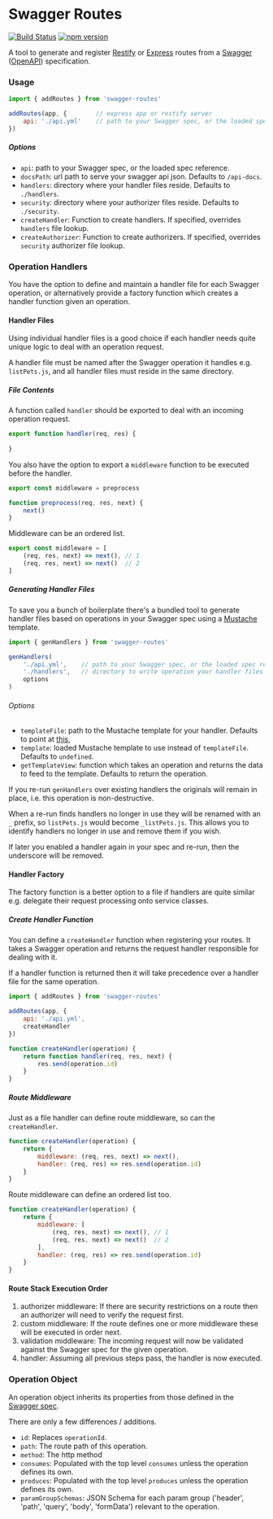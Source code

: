 # Swagger Routes

[![Build Status](https://travis-ci.org/mikestead/swagger-routes.svg?branch=master)](https://travis-ci.org/mikestead/swagger-routes) [![npm version](https://img.shields.io/npm/v/swagger-routes.svg?style=flat-square)](https://www.npmjs.com/package/swagger-routes)

A tool to generate and register [Restify](http://restify.com) or [Express](http://expressjs.com) routes from a 
[Swagger](http://swagger.io) ([OpenAPI](https://openapis.org)) specification.

### Usage

```javascript
import { addRoutes } from 'swagger-routes'

addRoutes(app, {        // express app or restify server
    api: './api.yml'    // path to your Swagger spec, or the loaded spec reference
})
```
##### Options

- `api`: path to your Swagger spec, or the loaded spec reference.
- `docsPath`: url path to serve your swagger api json. Defaults to `/api-docs`.
- `handlers`: directory where your handler files reside. Defaults to `./handlers`.
- `security`: directory where your authorizer files reside. Defaults to `./security`.
- `createHandler`: Function to create handlers. If specified, overrides `handlers` file lookup.
- `createAuthorizer`: Function to create authorizers. If specified, overrides `security` authorizer file lookup.

### Operation Handlers

You have the option to define and maintain a handler file for each Swagger operation, or alternatively
provide a factory function which creates a handler function given an operation.

#### Handler Files

Using individual handler files is a good choice if each handler needs quite unique logic 
to deal with an operation request.

A handler file must be named after the Swagger operation it handles e.g. `listPets.js`, and all 
handler files must reside in the same directory.

##### File Contents

A function called `handler` should be exported to deal with an incoming operation request.

```javascript
export function handler(req, res) {
   
}
```
You also have the option to export a `middleware` function to be executed before the handler.

```javascript
export const middleware = preprocess

function preprocess(req, res, next) {
    next()
}
```
Middleware can be an ordered list.

```javascript
export const middleware = [
    (req, res, next) => next(), // 1
    (req, res, next) => next()  // 2
]
```

##### Generating Handler Files

To save you a bunch of boilerplate there's a bundled tool to generate handler files based on operations in
your Swagger spec using a [Mustache](https://mustache.github.io) template.

```javascript
import { genHandlers } from 'swagger-routes'

genHandlers(
    './api.yml',    // path to your Swagger spec, or the loaded spec reference
    './handlers',   // directory to write operation your handler files
    options
)
```

###### Options

- `templateFile`: path to the Mustache template for your handler. Defaults to point at  [this](https://github.com/mikestead/swagger-routes/blob/master/template/handler.mustache),
- `template`: loaded Mustache template to use instead of `templateFile`. Defaults to `undefined`.
- `getTemplateView`: function which takes an operation and returns the data to feed to the template. Defaults to return the operation.

If you re-run `genHandlers` over existing handlers the originals will remain in place, i.e. this
operation is non-destructive.

When a re-run finds handlers no longer in use they will be renamed with an `_` prefix, so
`listPets.js` would become `_listPets.js`. This allows you to identify handlers no longer in use
and remove them if you wish.

If later you enabled a handler again in your spec and re-run, then the underscore will be removed.

#### Handler Factory

The factory function is a better option to a file if handlers are quite similar e.g. delegate their request
processing onto service classes.

##### Create Handler Function

You can define a `createHandler` function when registering your routes. It takes a Swagger operation and returns the request handler responsible for dealing with it.

If a handler function is returned then it will take precedence over a handler file for the same operation.

```javascript
import { addRoutes } from 'swagger-routes'

addRoutes(app, {
    api: './api.yml',
    createHandler
})

function createHandler(operation) {
    return function handler(req, res, next) {
        res.send(operation.id)
    }
}
```

##### Route Middleware

Just as a file handler can define route middleware, so can the `createHandler`.

```javascript
function createHandler(operation) {
    return {
        middleware: (req, res, next) => next(),
        handler: (req, res) => res.send(operation.id)
    }
}
```

Route middleware can define an ordered list too.

```javascript
function createHandler(operation) {
    return {
        middleware: [
            (req, res, next) => next(), // 1
            (req, res, next) => next()  // 2
        ],
        handler: (req, res) => res.send(operation.id)
    }
}
```
#### Route Stack Execution Order

1. authorizer middleware: If there are security restrictions on a route then an authorizer will need to verify the request first.
2. custom middleware: If the route defines one or more middleware these will be executed in order next.
3. validation middleware: The incoming request will now be validated against the Swagger spec for the given operation.
4. handler: Assuming all previous steps pass, the handler is now executed.

### Operation Object

An operation object inherits its properties from those defined in the [Swagger spec](https://github.com/OAI/OpenAPI-Specification/blob/master/versions/2.0.md#operationObject).

There are only a few differences / additions.

- `id`: Replaces `operationId`.
- `path`: The route path of this operation.
- `method`: The http method
- `consumes`: Populated with the top level `consumes` unless the operation defines its own.
- `produces`: Populated with the top level `produces` unless the operation defines its own.
- `paramGroupSchemas`: JSON Schema for each param group ('header', 'path', 'query', 'body', 'formData') relevant to the operation.
